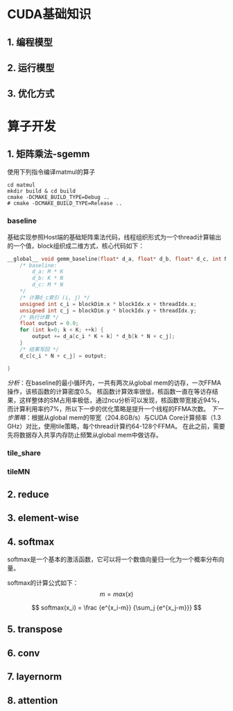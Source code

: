 # CUDA基础知识

## 1. 编程模型


## 2. 运行模型


## 3. 优化方式


# 算子开发

## 1. 矩阵乘法-sgemm

使用下列指令编译matmul的算子
```shell
cd matmul
mkdir build & cd build
cmake -DCMAKE_BUILD_TYPE=Debug ..
# cmake -DCMAKE_BUILD_TYPE=Release ..
```
### baseline
基础实现参照Host端的基础矩阵乘法代码，线程组织形式为一个thread计算输出的一个值，block组织成二维方式，核心代码如下：
```c++
__global__ void gemm_baseline(float* d_a, float* d_b, float* d_c, int N, int K, int M) {
    /* baseline:
        d_a: M * K
        d_b: K * N
        d_c: M * N
    */
    /* 计算d_c索引 (i, j) */
    unsigned int c_i = blockDim.x * blockIdx.x + threadIdx.x;
    unsigned int c_j = blockDim.y * blockIdx.y + threadIdx.y;
    /* 执行计算 */
    float output = 0.0;
    for (int k=0; k < K; ++k) {
        output += d_a[c_i * K + k] * d_b[k * N + c_j];
    }
    /* 结果写回 */
    d_c[c_i * N + c_j] = output;

}
```

*分析*：在baseline的最小循环内，一共有两次从global mem的访存，一次FFMA操作，该核函数的计算密度0.5。
核函数计算效率很低，核函数一直在等访存结果，这样整体的SM占用率极低，通过ncu分析可以发现，核函数带宽接近94%，而计算利用率约7%，所以下一步的优化策略是提升一个线程的FFMA次数。
*下一步策略*：根据从global mem的带宽（204.8GB/s）与CUDA Core计算频率（1.3 GHz）对比，使用tile策略，每个thread计算约64-128个FFMA。
在此之前，需要先将数据存入共享内存防止频繁从global mem中做访存。

### tile_share




### tileMN


## 2. reduce

## 3. element-wise

## 4. softmax

softmax是一个基本的激活函数，它可以将一个数值向量归一化为一个概率分布向量。

softmax的计算公式如下：
$$
m = max(x)
$$


$$
softmax(x_i) = \frac {e^{x_i-m}} {\sum_j {e^{x_j-m}}}
$$

## 5. transpose

## 6. conv

## 7. layernorm

## 8. attention


